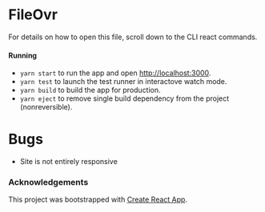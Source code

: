 # FileOvr

For details on how to open this file, scroll down to the CLI react commands.

#### Running

- `yarn start` to run the app and open [http://localhost:3000](http://localhost:3000).
- `yarn test` to launch the test runner in interactove watch mode.
- `yarn build` to build the app for production.
- `yarn eject` to remove single build dependency from the project (nonreversible).

# Bugs

- Site is not entirely responsive

### Acknowledgements

This project was bootstrapped with [Create React App](https://github.com/facebook/create-react-app).

